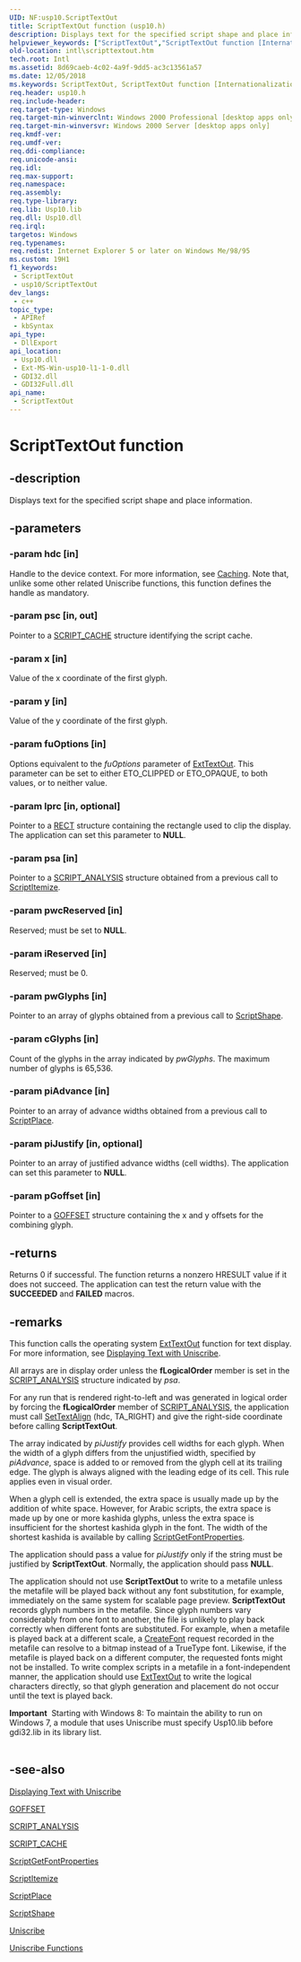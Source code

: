 ```yaml
---
UID: NF:usp10.ScriptTextOut
title: ScriptTextOut function (usp10.h)
description: Displays text for the specified script shape and place information.
helpviewer_keywords: ["ScriptTextOut","ScriptTextOut function [Internationalization for Windows Applications]","_win32_ScriptTextOut","intl.scripttextout","usp10/ScriptTextOut"]
old-location: intl\scripttextout.htm
tech.root: Intl
ms.assetid: 8d69caeb-4c02-4a9f-9dd5-ac3c13561a57
ms.date: 12/05/2018
ms.keywords: ScriptTextOut, ScriptTextOut function [Internationalization for Windows Applications], _win32_ScriptTextOut, intl.scripttextout, usp10/ScriptTextOut
req.header: usp10.h
req.include-header: 
req.target-type: Windows
req.target-min-winverclnt: Windows 2000 Professional [desktop apps only]
req.target-min-winversvr: Windows 2000 Server [desktop apps only]
req.kmdf-ver: 
req.umdf-ver: 
req.ddi-compliance: 
req.unicode-ansi: 
req.idl: 
req.max-support: 
req.namespace: 
req.assembly: 
req.type-library: 
req.lib: Usp10.lib
req.dll: Usp10.dll
req.irql: 
targetos: Windows
req.typenames: 
req.redist: Internet Explorer 5 or later on Windows Me/98/95
ms.custom: 19H1
f1_keywords:
 - ScriptTextOut
 - usp10/ScriptTextOut
dev_langs:
 - c++
topic_type:
 - APIRef
 - kbSyntax
api_type:
 - DllExport
api_location:
 - Usp10.dll
 - Ext-MS-Win-usp10-l1-1-0.dll
 - GDI32.dll
 - GDI32Full.dll
api_name:
 - ScriptTextOut
---
```


# ScriptTextOut function


## -description

Displays text for the specified script shape and place information.

## -parameters

### -param hdc [in]

Handle to the device context. For more information, see <a href="https://docs.microsoft.com/windows/desktop/Intl/caching">Caching</a>. Note that, unlike some other related Uniscribe functions, this function defines the handle as mandatory.

### -param psc [in, out]

Pointer to a <a href="https://docs.microsoft.com/windows/desktop/Intl/script-cache">SCRIPT_CACHE</a> structure identifying the script cache.

### -param x [in]

Value of the x coordinate of the first glyph.

### -param y [in]

Value of the y coordinate of the first glyph.

### -param fuOptions [in]

Options equivalent to the <i>fuOptions</i> parameter of <a href="https://docs.microsoft.com/windows/desktop/api/wingdi/nf-wingdi-exttextouta">ExtTextOut</a>. This parameter can be set to either ETO_CLIPPED or ETO_OPAQUE, to both values, or to neither value.

### -param lprc [in, optional]

Pointer to a <a href="/windows/desktop/api/windef/ns-windef-rect">RECT</a> structure containing the rectangle used to clip the display. The application can set this parameter to <b>NULL</b>.

### -param psa [in]

Pointer to a <a href="/windows/win32/api/usp10/ns-usp10-script_analysis">SCRIPT_ANALYSIS</a> structure obtained from a previous call to <a href="https://docs.microsoft.com/windows/desktop/api/usp10/nf-usp10-scriptitemize">ScriptItemize</a>.

### -param pwcReserved [in]

Reserved; must be set to <b>NULL</b>.

### -param iReserved [in]

Reserved; must be 0.

### -param pwGlyphs [in]

Pointer to an array of glyphs obtained from a previous call to <a href="https://docs.microsoft.com/windows/desktop/api/usp10/nf-usp10-scriptshape">ScriptShape</a>.

### -param cGlyphs [in]

Count of the glyphs in the array indicated by <i>pwGlyphs</i>. The maximum number of glyphs is 65,536.

### -param piAdvance [in]

Pointer to an array of advance widths obtained from a previous call to <a href="https://docs.microsoft.com/windows/desktop/api/usp10/nf-usp10-scriptplace">ScriptPlace</a>.

### -param piJustify [in, optional]

Pointer to an array of justified advance widths (cell widths). The application can set this parameter to <b>NULL</b>.

### -param pGoffset [in]

Pointer to a <a href="https://docs.microsoft.com/windows/desktop/api/usp10/ns-usp10-goffset">GOFFSET</a> structure containing the x and y offsets for the combining glyph.

## -returns

Returns 0 if successful. The function returns a nonzero HRESULT value if it does not succeed. The application can test the return value with the <b>SUCCEEDED</b> and <b>FAILED</b> macros.

## -remarks

This function calls the operating system <a href="https://docs.microsoft.com/windows/desktop/api/wingdi/nf-wingdi-exttextouta">ExtTextOut</a> function for text display. For more information, see <a href="https://docs.microsoft.com/windows/desktop/Intl/displaying-text-with-uniscribe">Displaying Text with Uniscribe</a>.

All arrays are in display order unless the <b>fLogicalOrder</b> member is set in the <a href="/windows/win32/api/usp10/ns-usp10-script_analysis">SCRIPT_ANALYSIS</a> structure indicated by <i>psa</i>.

For any run that is rendered right-to-left and was generated in logical order by forcing the <b>fLogicalOrder</b> member of <a href="/windows/win32/api/usp10/ns-usp10-script_analysis">SCRIPT_ANALYSIS</a>, the application must call <a href="https://docs.microsoft.com/windows/desktop/api/wingdi/nf-wingdi-settextalign">SetTextAlign</a> (hdc, TA_RIGHT) and give the right-side coordinate before calling <b>ScriptTextOut</b>.

The array indicated by <i>piJustify</i> provides cell widths for each glyph. When the width of a glyph differs from the unjustified width, specified by <i>piAdvance</i>, space is added to or removed from the glyph cell at its trailing edge. The glyph is always aligned with the leading edge of its cell. This rule applies even in visual order.

When a glyph cell is extended, the extra space is usually made up by the addition of white space. However, for Arabic scripts, the extra space is made up by one or more kashida glyphs, unless the extra space is insufficient for the shortest kashida glyph in the font. The width of the shortest kashida is available by calling <a href="https://docs.microsoft.com/windows/desktop/api/usp10/nf-usp10-scriptgetfontproperties">ScriptGetFontProperties</a>.

The application should pass a value for <i>piJustify</i> only if the string must be justified by <b>ScriptTextOut</b>. Normally, the application should pass <b>NULL</b>.

The application should not use <b>ScriptTextOut</b> to write to a metafile unless the metafile will be played back without any font substitution, for example, immediately on the same system for scalable page preview. <b>ScriptTextOut</b> records glyph numbers in the metafile. Since glyph numbers vary considerably from one font to another, the file is unlikely to play back correctly when different fonts are substituted. For example, when a metafile is played back at a different scale, a <a href="https://docs.microsoft.com/windows/desktop/api/wingdi/nf-wingdi-createfonta">CreateFont</a> request recorded in the metafile can resolve to a bitmap instead of a TrueType font. Likewise, if the metafile is played back on a different computer, the requested fonts might not be installed. To write complex scripts in a metafile in a font-independent manner, the application should use <a href="https://docs.microsoft.com/windows/desktop/api/wingdi/nf-wingdi-exttextouta">ExtTextOut</a> to write the logical characters directly, so that glyph generation and placement do not occur until the text is played back.

<div class="alert"><b>Important</b>  Starting with Windows 8: To maintain the ability to run on Windows 7, a module that uses Uniscribe must specify Usp10.lib before gdi32.lib in its library list.</div>
<div> </div>

## -see-also

<a href="https://docs.microsoft.com/windows/desktop/Intl/displaying-text-with-uniscribe">Displaying Text with Uniscribe</a>



<a href="https://docs.microsoft.com/windows/desktop/api/usp10/ns-usp10-goffset">GOFFSET</a>



<a href="/windows/win32/api/usp10/ns-usp10-script_analysis">SCRIPT_ANALYSIS</a>



<a href="https://docs.microsoft.com/windows/desktop/Intl/script-cache">SCRIPT_CACHE</a>



<a href="https://docs.microsoft.com/windows/desktop/api/usp10/nf-usp10-scriptgetfontproperties">ScriptGetFontProperties</a>



<a href="https://docs.microsoft.com/windows/desktop/api/usp10/nf-usp10-scriptitemize">ScriptItemize</a>



<a href="https://docs.microsoft.com/windows/desktop/api/usp10/nf-usp10-scriptplace">ScriptPlace</a>



<a href="https://docs.microsoft.com/windows/desktop/api/usp10/nf-usp10-scriptshape">ScriptShape</a>



<a href="https://docs.microsoft.com/windows/desktop/Intl/uniscribe">Uniscribe</a>



<a href="https://docs.microsoft.com/windows/desktop/Intl/uniscribe-functions">Uniscribe Functions</a>

